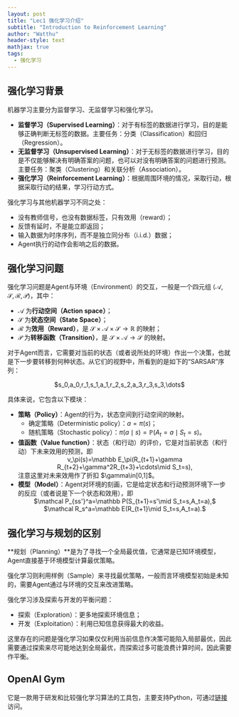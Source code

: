 ```yaml
---
layout: post
title: "Lec1 强化学习介绍"
subtitle: "Introduction to Reinforcement Learning"
author: "Watthu"
header-style: text
mathjax: true
tags:
  - 强化学习
---
```


## 强化学习背景

机器学习主要分为监督学习、无监督学习和强化学习。

- **监督学习（Supervised Learning）**：对于有标签的数据进行学习，目的是能够正确判断无标签的数据。主要任务：分类（Classification）和回归（Regression）。
- **无监督学习（Unsupervised Learning）**：对于无标签的数据进行学习，目的是不仅能够解决有明确答案的问题，也可以对没有明确答案的问题进行预测。主要任务：聚类（Clustering）和关联分析（Association）。
- **强化学习（Reinforcement Learning）**：根据周围环境的情况，采取行动，根据采取行动的结果，学习行动方式。

强化学习与其他机器学习不同之处：

- 没有教师信号，也没有数据标签，只有效用（reward）；
- 反馈有延时，不是能立即返回；
- 输入数据为时序序列，而不是独立同分布（i.i.d.）数据；
- Agent执行的动作会影响之后的数据。

## 强化学习问题

强化学习问题是Agent与环境（Environment）的交互，一般是一个四元组 $\langle\mathcal A,\mathcal S,\mathcal R,\mathcal P\rangle$，其中：

- $\mathcal A$ 为**行动空间（Action space）**；
- $\mathcal S$ 为**状态空间（State Space）**；
- $\mathcal R$ 为**效用（Reward）**，是 $\mathcal S\times\mathcal A\times\mathcal S\rightarrow\mathbb R$ 的映射；
- $\mathcal P$ 为**转移函数（Transition）**，是 $\mathcal S\times\mathcal A\rightarrow\mathcal S$ 的映射。

对于Agent而言，它需要对当前的状态（或者说所处的环境）作出一个决策，也就是下一步要转移到何种状态。从它们的视野中，所看到的是如下的“SARSAR”序列：

<center>
$s_0,a_0,r_1,s_1,a_1,r_2,s_2,a_3,r_3,s_3,\dots$
</center>

具体来说，它包含以下模块：

- **策略（Policy）**：Agent的行为，状态空间到行动空间的映射。
    - 确定策略（Deterministic policy）：$a=\pi(s)$；
    - 随机策略（Stochastic policy）：$\pi(a\mid s)=\mathbb P(A_t=a\mid S_t=s)$。
- **值函数（Value function）**：状态（和行动）的评价，它是对当前状态（和行动）下未来效用的预测，即
    <center>
    v_\pi(s)=\mathbb E_\pi(R_{t+1}+\gamma R_{t+2}+\gamma^2R_{t+3}+\cdots\mid S_t=s),
    </center>
    注意这里对未来效用作了折扣 $\gamma\in[0,1]$。
- **模型（Model）**：Agent对环境的刻画，它是给定状态和行动预测环境下一步的反应（或者说是下一个状态和效用），即
    <center>
    $\mathcal P_{ss'}^a=\mathbb P(S_{t+1}=s'\mid S_t=s,A_t=a),$
    </center>
    <center>
    $\mathcal R_s^a=\mathbb E(R_{t+1}\mid S_t=s,A_t=a).$
    </center>

## 强化学习与规划的区别

**规划（Planning）**是为了寻找一个全局最优值，它通常是已知环境模型，Agent直接基于环境模型计算最优策略。

强化学习则利用样例（Sample）来寻找最优策略，一般而言环境模型初始是未知的，需要Agent通过与环境的交互来改进策略。

强化学习涉及探索与开发的平衡问题：

- 探索（Exploration）：更多地探索环境信息；
- 开发（Exploitation）：利用已知信息获得最大的收益。

这里存在的问题是强化学习如果仅仅利用当前信息作决策可能陷入局部最优，因此需要通过探索来尽可能地达到全局最优，而探索过多可能浪费计算时间，因此需要作平衡。

## OpenAI Gym

它是一款用于研发和比较强化学习算法的工具包，主要支持Python，可通过[链接](https://gym.openai.com/)访问。